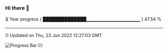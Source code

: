 ### Hi there 👋

⏳ Year progress { ██████████████▁▁▁▁▁▁▁▁▁▁▁▁▁▁▁▁ } 47.54 %

---

⏰ Updated on Thu, 23 Jun 2022 12:27:03 GMT

![Progress Bar CI](https://github.com/liununu/liununu/workflows/Progress%20Bar%20CI/badge.svg)
